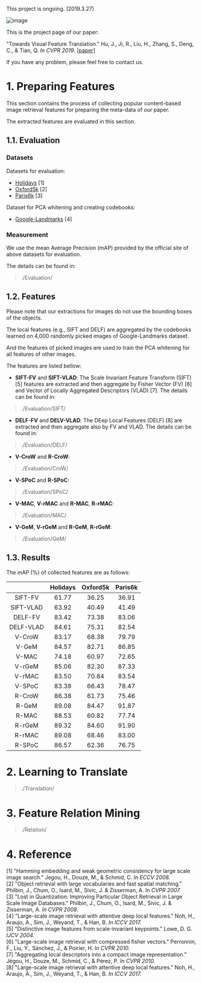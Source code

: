 This project is ongoing. (2019.3.27)

![image](http://github.com/hujiecpp/VisualFeatureTranslation/Figures/Framework.png)

This is the project page of our paper:

"Towards Visual Feature Translation." Hu, J., Ji, R., Liu, H., Zhang, S., Deng, C., & Tian, Q. *In CVPR 2019.* \[[paper](https://arxiv.org/abs/1812.00573)\]

If you have any problem, please feel free to contact us.

# 1. Preparing Features

This section contains the process of collecting popular content-based image retrieval features for preparing the meta-data of our paper.

The extracted features are evaluated in this section.

## 1.1. Evaluation
### Datasets
Datasets for evaluation:  
- [Holidays](http://lear.inrialpes.fr/people/jegou/data.php#holidays) [1]
- [Oxford5k](http://www.robots.ox.ac.uk/~vgg/data/oxbuildings/) [2]
- [Paris6k](http://www.robots.ox.ac.uk/~vgg/data/parisbuildings/) [3]

Dataset for PCA whitening and creating codebooks:
- [Google-Landmarks](https://www.kaggle.com/c/landmark-retrieval-challenge) [4]

### Measurement
We use the mean Average Precision (mAP) provided by the official site of above datasets for evaluation.

The details can be found in:
> ./Evaluation/

## 1.2. Features
Please note that our extractions for images do not use the bounding boxes of the objects.

The local features (e.g., SIFT and DELF) are aggregated by the codebooks learned on 4,000 randomly picked images of Google-Landmarks dataset.

And the features of picked images are used to train the PCA whitening for all features of other images.

The features are listed bellow:

- **SIFT-FV** and **SIFT-VLAD**: The Scale Invariant Feature Transform (SIFT) [5] features are extracted and then aggregate by Fisher Vector (FV) [6] and Vector of Locally Aggregated Descriptors (VLAD) [7]. The details can be found in:
> ./Evaluation/SIFT/
- **DELF-FV** and **DELV-VLAD**: The DEep Local Features (DELF) [8] are extracted and then aggregate also by FV and VLAD. The details can be found in:
> ./Evaluation/DELF/
- **V-CroW** and **R-CroW**: 
> ./Evaluation/CroW/

- **V-SPoC** and **R-SPoC**:
> ./Evaluation/SPoC/

- **V-MAC**, **V-rMAC** and **R-MAC**, **R-rMAC**:
> ./Evaluation/MAC/

- **V-GeM**, **V-rGeM** and **R-GeM**, **R-rGeM**:
> ./Evaluation/GeM/

## 1.3. Results
The mAP (%) of collected features are as follows:

|          | Holidays | Oxford5k | Paris6k |
|   :---:  |:--------:|:--------:|:-------:|
|SIFT-FV   |61.77     |36.25     |36.91    |
|SIFT-VLAD |63.92     |40.49     |41.49    |
|DELF-FV   |83.42     |73.38     |83.06    |
|DELF-VLAD |84.61     |75.31     |82.54    |
|V-CroW    |83.17     |68.38     |79.79    |
|V-GeM     |84.57     |82.71     |86.85    |
|V-MAC     |74.18     |60.97     |72.65    |
|V-rGeM    |85.06     |82.30     |87.33    |
|V-rMAC    |83.50     |70.84     |83.54    |
|V-SPoC    |83.38     |66.43     |78.47    |
|R-CroW    |86.38     |61.73     |75.46    |
|R-GeM     |89.08     |84.47     |91.87    |
|R-MAC     |88.53     |60.82     |77.74    |
|R-rGeM    |89.32     |84.60     |91.90    |
|R-rMAC    |89.08     |68.46     |83.00    |
|R-SPoC    |86.57     |62.36     |76.75    |

# 2. Learning to Translate

> ./Translation/

# 3. Feature Relation Mining

> ./Relation/

# 4. Reference
[1] "Hamming embedding and weak geometric consistency for large scale image search." Jegou, H., Douze, M., & Schmid, C. *In ECCV 2008.*  
[2] "Object retrieval with large vocabularies and fast spatial matching." Philbin, J., Chum, O., Isard, M., Sivic, J. & Zisserman, A. *In CVPR 2007.*  
[3] "Lost in Quantization: Improving Particular Object Retrieval in Large Scale Image Databases." Philbin, J., Chum, O., Isard, M., Sivic, J. & Zisserman, A. *In CVPR 2008.*  
[4] "Large-scale image retrieval with attentive deep local features." Noh, H., Araujo, A., Sim, J., Weyand, T., & Han, B. *In ICCV 2017.*  
[5] "Distinctive image features from scale-invariant keypoints." Lowe, D. G. *IJCV 2004.*  
[6] "Large-scale image retrieval with compressed fisher vectors." Perronnin, F., Liu, Y., Sánchez, J., & Poirier, H. *In CVPR 2010.*  
[7] "Aggregating local descriptors into a compact image representation." Jégou, H., Douze, M., Schmid, C., & Pérez, P. *In CVPR 2010.*  
[8] "Large-scale image retrieval with attentive deep local features." Noh, H., Araujo, A., Sim, J., Weyand, T., & Han, B. *In ICCV 2017.*  
